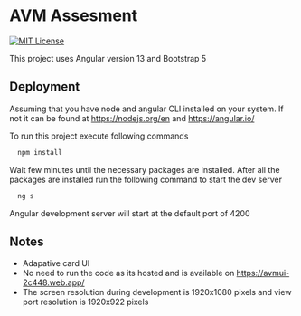 
# AVM Assesment

[![MIT License](https://img.shields.io/badge/License-MIT-green.svg)](https://choosealicense.com/licenses/mit/)

This project uses Angular version 13 and Bootstrap 5

## Deployment

Assuming that you have node and angular CLI installed on your system.
If not it can be found at https://nodejs.org/en and https://angular.io/

To run this project execute following commands

```bash
  npm install
```

Wait few minutes until the necessary packages are installed.
After all the packages are installed run the following command to start the dev server


```bash
  ng s
```

Angular development server will start at the default port of 4200


## Notes

- Adapative card UI
- No need to run the code as its hosted and is available on https://avmui-2c448.web.app/
- The screen resolution during development is 1920x1080 pixels and view port    resolution is 1920x922 pixels
